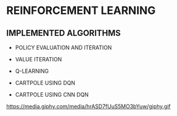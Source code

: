 # **REINFORCEMENT LEARNING** 



## IMPLEMENTED  ALGORITHMS



- POLICY EVALUATION AND ITERATION 

- VALUE ITERATION

- Q-LEARNING

- CARTPOLE USING DQN

- CARTPOLE USING CNN DQN

https://media.giphy.com/media/hrASD7fUuS5MO3bYuw/giphy.gif

